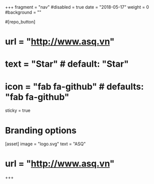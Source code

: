 +++
fragment = "nav"
#disabled = true
date = "2018-05-17"
weight = 0
#background = ""

#[repo_button]
#  url = "http://www.asq.vn"
#  text = "Star" # default: "Star"
#  icon = "fab fa-github" # defaults: "fab fa-github"
sticky = true

# Branding options
[asset]
  image = "logo.svg"
  text = "ASQ"
#  url = "http://www.asq.vn"
+++
